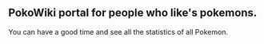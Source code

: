 ## PokoWiki portal for people who like's pokemons.
You can have a good time and see all the statistics of all Pokemon.
